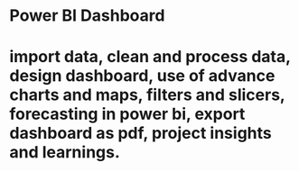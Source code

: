 # Power BI Dashboard
# import data, clean and process data, design dashboard, use of advance charts and maps, filters and slicers, forecasting in power bi, export dashboard as pdf, project insights and learnings.
